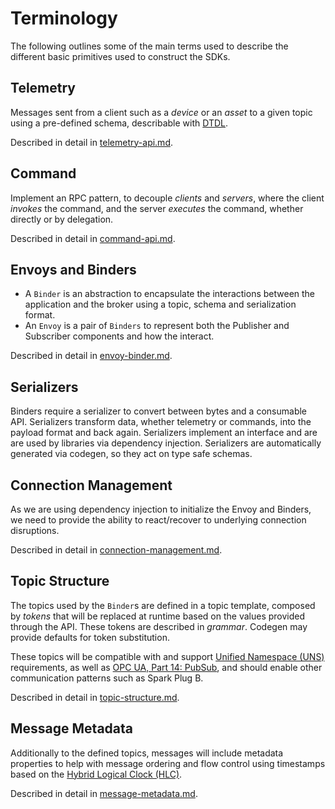 # Terminology

The following outlines some of the main terms used to describe the different basic primitives used to construct the SDKs.

## Telemetry

Messages sent from a client such as a _device_ or an _asset_ to a given topic using a pre-defined schema, describable with [DTDL](https://github.com/Azure/opendigitaltwins-dtdl).

Described in detail in [telemetry-api.md](reference/telemetry-api.md).

## Command

Implement an RPC pattern, to decouple _clients_ and _servers_, where the client _invokes_ the command, and the server _executes_ the command, whether directly or by delegation.

Described in detail in [command-api.md](reference/command-api.md).

## Envoys and Binders

* A `Binder` is an abstraction to encapsulate the interactions between the application and the broker using a topic, schema and serialization format.
* An `Envoy` is a pair of `Binders` to represent both the Publisher and Subscriber components and how the interact.

Described in detail in [envoy-binder.md](reference/envoy-binder.md).

## Serializers

Binders require a serializer to convert between bytes and a consumable API. Serializers transform data, whether telemetry or commands, into the payload format and back again. Serializers implement an interface and are are used by libraries via dependency injection. Serializers are automatically generated via codegen, so they act on type safe schemas.

## Connection Management

As we are using dependency injection to initialize the Envoy and Binders, we need to provide the ability to react/recover to underlying connection disruptions.

Described in detail in [connection-management.md](reference/connection-management.md).

## Topic Structure

The topics used by the `Binder`s are defined in a topic template, composed by _tokens_ that will be replaced at runtime based on the values provided through the API. These tokens are described in _grammar_. Codegen may provide defaults for token substitution.

These topics will be compatible with and support [Unified Namespace (UNS)](https://www.linkedin.com/pulse/unified-namespace-driving-operational-excellence-from-phillips-mvp3c) requirements, as well as [OPC UA, Part 14: PubSub](https://reference.opcfoundation.org/Core/Part14/v105/docs/), and should enable other communication patterns such as Spark Plug B.

Described in detail in [topic-structure.md](reference/topic-structure.md).

## Message Metadata

Additionally to the defined topics, messages will include metadata properties to help with message ordering and flow control using timestamps based on the [Hybrid Logical Clock (HLC)](https://en.wikipedia.org/wiki/Logical_clock).

Described in detail in [message-metadata.md](reference/message-metadata.md).
